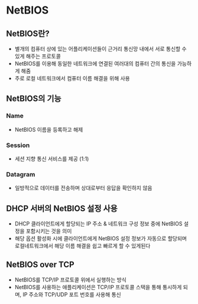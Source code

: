 # NetBIOS

## NetBIOS란?

- 별개의 컴퓨터 상에 있는 어플리케이션들이 근거리 통신망 내에서 서로 통신할 수 있게 해주는 프로토콜
- NetBIOS를 이용해 동일한 네트워크에 연결된 여러대의 컴퓨터 간의 통신을 가능하게 해줌
- 주로 로컬 네트워크에서 컴퓨터 이름 해결을 위해 사용

## NetBIOS의 기능

### Name

- NetBIOS 이름을 등록하고 해제

### Session

- 세션 지향 통신 서비스를 제공 (1:1)

### Datagram

- 일방적으로 데이터를 전송하며 상대로부터 응답을 확인하지 않음

## DHCP 서버의 NetBIOS 설정 사용

- DHCP 클라이언트에게 할당되는 IP 주소 & 네트워크 구성 정보 중에 NetBIOS 설정을 포함시키는 것을 의미
- 해당 옵션 활성화 시에 클라이언트에게 NetBIOS 설정 정보가 자동으로 할당되며 로컬네트워크에서 해당 이름 해결을 쉽고 빠르게 할 수 있게된다

## NetBIOS over TCP

- NetBIOS를 TCP/IP 프로토콜 위에서 실행하는 방식
- NetBIOS를 사용하는 애플리케이션은 TCP/IP 프로토콜 스택을 통해 통시하게 되며, IP 주소와 TCP/UDP 포트 번호를 사용해 통신